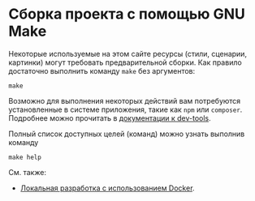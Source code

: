 # Сборка проекта с помощью GNU Make

Некоторые используемые на этом сайте ресурсы (стили, сценарии, картинки) могут требовать
предварительной сборки. Как правило достаточно выполнить команду `make` без аргументов:

    make

Возможно для выполнения некоторых действий вам потребуются установленные в системе приложения, такие
как `npm` или `composer`. Подробнее можно прочитать в
[документации к dev-tools](../develop/dev-tools/README.md).

Полный список доступных целей (команд) можно узнать выполнив команду

    make help

См. также:
 
- [Локальная разработка с использованием Docker](docker.md).
